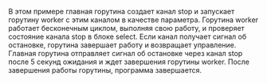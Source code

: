 В этом примере главная горутина создает канал stop и запускает горутину worker с этим каналом в качестве параметра. Горутина worker работает бесконечным циклом, выполняя свою работу, и проверяет состояние канала stop в блоке select. Если канал получает сигнал об остановке, горутина завершает работу и возвращает управление. Главная горутина отправляет сигнал об остановке через канал stop после 5 секунд ожидания и ждет завершения горутины worker. После завершения работы горутины, программа завершается.
